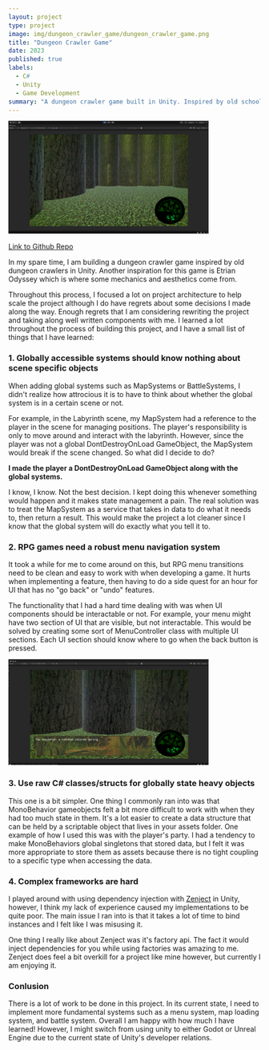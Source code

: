 ```yaml
---
layout: project
type: project
image: img/dungeon_crawler_game/dungeon_crawler_game.png
title: "Dungeon Crawler Game"
date: 2023
published: true
labels:
  - C#
  - Unity
  - Game Development
summary: "A dungeon crawler game built in Unity. Inspired by old school dungeon crawlers."
---
```


<img width="400px" class="rounded float-start pe-4 mx-auto" src="../img/dungeon_crawler_game/dungeon_crawler_game.png">

[Link to Github Repo](https://github.com/RiverMatsumoto/ProjectLabyrinth)

In my spare time, I am building a dungeon crawler game inspired by old dungeon crawlers in Unity. Another inspiration for this game is Etrian Odyssey which is where some mechanics and aesthetics come from. 

Throughout this process, I focused a lot on project architecture to help scale the project although I do have regrets about some decisions I made along the way. Enough regrets that I am considering rewriting the project and taking along well written components with me. I learned a lot throughout the process of building this project, and I have a small list of things that I have learned:

### 1. Globally accessible systems should know **nothing** about scene specific objects

When adding global systems such as MapSystems or BattleSystems, I didn't realize how attrocious it is to have to think about whether the global system is in a certain scene or not. 

For example, in the Labyrinth scene, my MapSystem had a reference to the player in the scene for managing positions. The player's responsibility is only to move around and interact with the labyrinth. However, since the player was not a global DontDestroyOnLoad GameObject, the MapSystem would break if the scene changed. So what did I decide to do?

**I made the player a DontDestroyOnLoad GameObject along with the global systems.**

I know, I know. Not the best decision. I kept doing this whenever something would happen and it makes state management a pain. The real solution was to treat the MapSystem as a service that takes in data to do what it needs to, then return a result. This would make the project a lot cleaner since I know that the global system will do exactly what you tell it to.

### 2. RPG games need a robust menu navigation system

It took a while for me to come around on this, but RPG menu transitions need to be clean and easy to work with when developing a game. It hurts when implementing a feature, then having to do a side quest for an hour for UI that has no "go back" or "undo" features.

 The functionality that I had a hard time dealing with was when UI components should be interactable or not. For example, your menu might have two section of UI that are visible, but not interactable. This would be solved by creating some sort of MenuController class with multiple UI sections. Each UI section should know where to go when the back button is pressed.

<img width="400px" class="rounded float-start pe-4" src="../img/dungeon_crawler_game/dungeon_crawler_game_textbox.png">

### 3. Use raw C# classes/structs for globally state heavy objects

This one is a bit simpler. One thing I commonly ran into was that MonoBehavior gameobjects felt a bit more difficult to work with when they had too much state in them. It's a lot easier to create a data structure that can be held by a scriptable object that lives in your assets folder. One example of how I used this was with the player's party. I had a tendency to make MonoBehaviors global singletons that stored data, but I felt it was more appropriate to store them as assets because there is no tight coupling to a specific type when accessing the data.

### 4. Complex frameworks are hard

I played around with using dependency injection with [Zenject](https://github.com/modesttree/Zenject) in Unity, however, I think my lack of experience caused my implementations to be quite poor. The main issue I ran into is that it takes a lot of time to bind instances and I felt like I was misusing it.

One thing I really like about Zenject was it's factory api. The fact it would inject dependencies for you while using factories was amazing to me. Zenject does feel a bit overkill for a project like mine however, but currently I am enjoying it.


### Conlusion

There is a lot of work to be done in this project. In its current state, I need to implement more fundamental systems such as a menu system, map loading system, and battle system. Overall I am happy with how much I have learned! However, I might switch from using unity to either Godot or Unreal Engine due to the current state of Unity's developer relations.